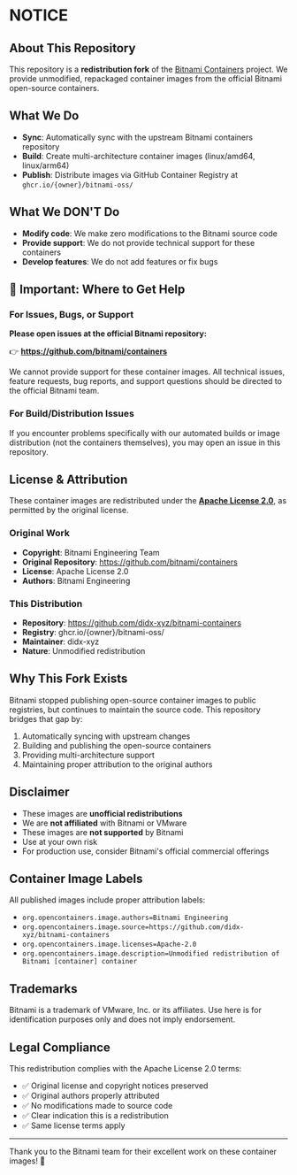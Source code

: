 # NOTICE

## About This Repository

This repository is a **redistribution fork** of the [Bitnami Containers](https://github.com/bitnami/containers) project. We provide unmodified, repackaged container images from the official Bitnami open-source containers.

## What We Do

- **Sync**: Automatically sync with the upstream Bitnami containers repository
- **Build**: Create multi-architecture container images (linux/amd64, linux/arm64)
- **Publish**: Distribute images via GitHub Container Registry at `ghcr.io/{owner}/bitnami-oss/`

## What We DON'T Do

- **Modify code**: We make zero modifications to the Bitnami source code
- **Provide support**: We do not provide technical support for these containers
- **Develop features**: We do not add features or fix bugs

## 🚨 Important: Where to Get Help

### For Issues, Bugs, or Support

**Please open issues at the official Bitnami repository:**

👉 **<https://github.com/bitnami/containers>**

We cannot provide support for these container images. All technical issues, feature requests, bug reports, and support questions should be directed to the official Bitnami team.

### For Build/Distribution Issues

If you encounter problems specifically with our automated builds or image distribution (not the containers themselves), you may open an issue in this repository.

## License & Attribution

These container images are redistributed under the **[Apache License 2.0](https://www.apache.org/licenses/LICENSE-2.0)**, as permitted by the original license.

### Original Work

- **Copyright**: Bitnami Engineering Team
- **Original Repository**: <https://github.com/bitnami/containers>
- **License**: Apache License 2.0
- **Authors**: Bitnami Engineering

### This Distribution

- **Repository**: <https://github.com/didx-xyz/bitnami-containers>
- **Registry**: ghcr.io/{owner}/bitnami-oss/
- **Maintainer**: didx-xyz
- **Nature**: Unmodified redistribution

## Why This Fork Exists

Bitnami stopped publishing open-source container images to public registries, but continues to maintain the source code. This repository bridges that gap by:

1. Automatically syncing with upstream changes
2. Building and publishing the open-source containers
3. Providing multi-architecture support
4. Maintaining proper attribution to the original authors

## Disclaimer

- These images are **unofficial redistributions**
- We are **not affiliated** with Bitnami or VMware
- These images are **not supported** by Bitnami
- Use at your own risk
- For production use, consider Bitnami's official commercial offerings

## Container Image Labels

All published images include proper attribution labels:

- `org.opencontainers.image.authors=Bitnami Engineering`
- `org.opencontainers.image.source=https://github.com/didx-xyz/bitnami-containers`
- `org.opencontainers.image.licenses=Apache-2.0`
- `org.opencontainers.image.description=Unmodified redistribution of Bitnami [container] container`

## Trademarks

Bitnami is a trademark of VMware, Inc. or its affiliates. Use here is for identification purposes only and does not imply endorsement.

## Legal Compliance

This redistribution complies with the Apache License 2.0 terms:

- ✅ Original license and copyright notices preserved
- ✅ Original authors properly attributed
- ✅ No modifications made to source code
- ✅ Clear indication this is a redistribution
- ✅ Same license terms apply

---

Thank you to the Bitnami team for their excellent work on these container images! 🙏
